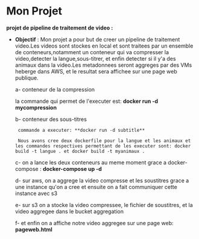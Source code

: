 # Mon Projet

**projet de pipeline de traitement de video :**

- **Objectif** : Mon projet a pour but de creer un pipeline de traitement video.Les videos sont stockes en local et sont traitees par un ensemble de conteneurs,notamment un conteneur qui va compresser la video,detecter la langue,sous-titrer, et enfin detecter si il y'a des animaux dans la video.Les metadonnees seront aggreges par des VMs heberge dans AWS, et le resultat sera affichee sur une page web publique.


    
    a- conteneur de la compression

     la commande qui permet de l'executer est: **docker run -d mycompression**

    b- conteneur des sous-titres
       
       commande a executer: **docker run -d subtitle**

       Nous avons cree deux dockerfile pour la langue et les animaux et les commandes respectives permettant de les executer sont: docker build -t langue . et docker build -t myanimaux .


    c- on a lance les deux conteneurs au meme moment grace a docker-compose : **docker-compose up -d**


    d- sur aws, on a aggrege la video compresse et les soustitres grace a une instance qu'on a cree et ensuite on a fait communiquer cette instance avec s3


    e- sur s3 on a stocke la video compressee, le fichier de soustitres, et la video aggregee dans le bucket aggregation


    f- et enfin on a affiche notre video aggregee sur une page web: **pageweb.html**




 